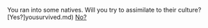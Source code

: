  You ran into some natives. Will you try to assimilate to their culture? 
 [Yes?]yousurvived.md)
 [No?](solodeath.md)
 